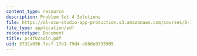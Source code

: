 ```yaml
---
content_type: resource
description: Problem Set 4 Solutions
file: https://ol-ocw-studio-app-production.s3.amazonaws.com/courses/6-111-introductory-digital-systems-laboratory-fall-2002/3732a0967ecf17e179d4e08de0795905_ps4f02soln.pdf
file_type: application/pdf
resourcetype: Document
title: ps4f02soln.pdf
uid: 3732a096-7ecf-17e1-79d4-e08de0795905
---
```

